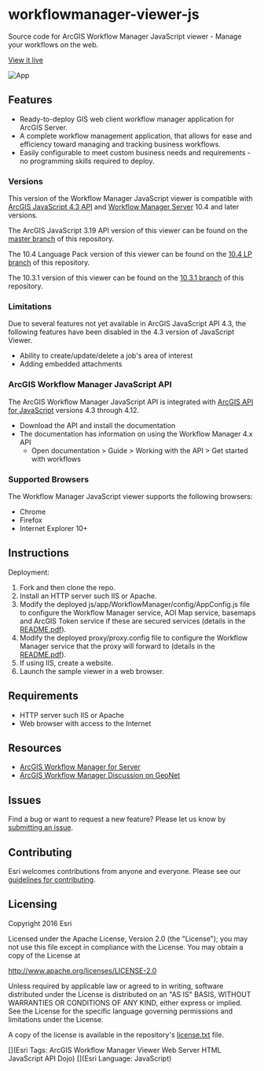 workflowmanager-viewer-js
==========================

Source code for ArcGIS Workflow Manager JavaScript viewer - Manage your workflows on the web.

[View it live](http://workflowsample.esri.com/js4/)

![App](https://raw.github.com/Esri/workflowmanager-viewer-js/master/workflowmanager-viewer-js.png)

## Features
* Ready-to-deploy GIS web client workflow manager application for ArcGIS Server.
* A complete workflow management application, that allows for ease and efficiency toward managing and tracking business workflows.
* Easily configurable to meet custom business needs and requirements - no programming skills required to deploy.

### Versions
This version of the Workflow Manager JavaScript viewer is compatible with [ArcGIS JavaScript 4.3 API](https://developers.arcgis.com/javascript/) and [Workflow Manager Server](https://server.arcgis.com/en/workflow-manager/) 10.4 and later versions.

The ArcGIS JavaScript 3.19 API version of this viewer can be found on the [master branch](https://github.com/esri/workflowmanager-viewer-js) of this repository.

The 10.4 Language Pack version of this viewer can be found on the [10.4 LP branch](https://github.com/Esri/workflowmanager-viewer-js/tree/10.4_LP) of this repository.

The 10.3.1 version of this viewer can be found on the [10.3.1 branch](https://github.com/Esri/workflowmanager-viewer-js/tree/10.3.1) of this repository.

### Limitations
Due to several features not yet available in ArcGIS JavaScript API 4.3, the following features have been disabled in the 4.3 version of JavaScript Viewer.
* Ability to create/update/delete a job's area of interest
* Adding embedded attachments

### ArcGIS Workflow Manager JavaScript API
The ArcGIS Workflow Manager JavaScript API is integrated with [ArcGIS API for JavaScript](https://developers.arcgis.com/downloads/apis-and-sdks?product=javascript) versions 4.3 through 4.12. 
* Download the API and install the documentation
* The documentation has information on using the Workflow Manager 4.x API
  * Open documentation > Guide > Working with the API > Get started with workflows

### Supported Browsers
The Workflow Manager JavaScript viewer supports the following browsers:
* Chrome
* Firefox
* Internet Explorer 10+

## Instructions

Deployment:

1. Fork and then clone the repo.
2. Install an HTTP server such IIS or Apache.
3. Modify the deployed js/app/WorkflowManager/config/AppConfig.js file to configure the
Workflow Manager service, AOI Map service, basemaps and ArcGIS Token service if these are secured
services (details in the [README.pdf](README.pdf)).
4. Modify the deployed proxy/proxy.config file to configure the Workflow Manager service that
the proxy will forward to (details in the [README.pdf](README.pdf)).
5. If using IIS, create a website.
6. Launch the sample viewer in a web browser.

## Requirements

* HTTP server such IIS or Apache
* Web browser with access to the Internet

## Resources

* [ArcGIS Workflow Manager for Server](https://server.arcgis.com/en/workflow-manager)
* [ArcGIS Workflow Manager Discussion on GeoNet](https://geonet.esri.com/community/gis/solutions/workflow-manager)

## Issues

Find a bug or want to request a new feature?  Please let us know by [submitting an issue](https://github.com/Esri/workflowmanager-viewer-js/issues).

## Contributing

Esri welcomes contributions from anyone and everyone. Please see our [guidelines for contributing](https://github.com/esri/contributing).

## Licensing
Copyright 2016 Esri

Licensed under the Apache License, Version 2.0 (the "License");
you may not use this file except in compliance with the License.
You may obtain a copy of the License at

   http://www.apache.org/licenses/LICENSE-2.0

Unless required by applicable law or agreed to in writing, software
distributed under the License is distributed on an "AS IS" BASIS,
WITHOUT WARRANTIES OR CONDITIONS OF ANY KIND, either express or implied.
See the License for the specific language governing permissions and
limitations under the License.

A copy of the license is available in the repository's [license.txt]( https://raw.github.com/Esri/workflowmanager-viewer-js/master/license.txt) file.

[](Esri Tags: ArcGIS Workflow Manager Viewer Web Server HTML JavaScript API Dojo)
[](Esri Language: JavaScript)
